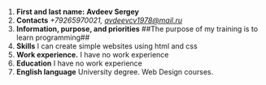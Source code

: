1.  **First and last name:**  **Avdeev Sergey**
2.  **Contacts** *+79265970021, avdeevcv1978@mail.ru*
3. **Information, purpose, and priorities** ##The purpose of my training is to learn programming##
4. **Skills** I can create simple websites using html and css
5. **Work experience.**  I have no work experience
6. **Education** I have no work experience
7. **English language** University degree. Web Design courses.

